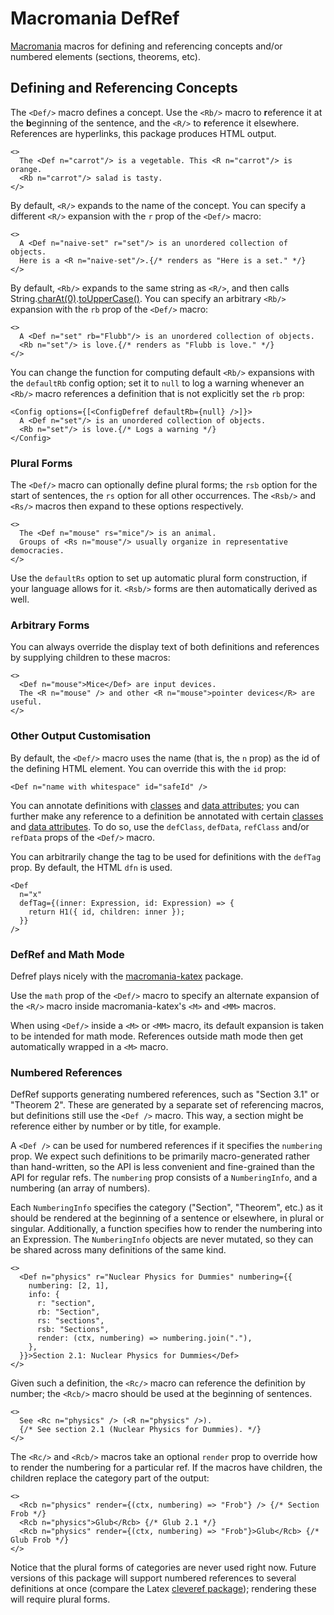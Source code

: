 # Macromania DefRef

[Macromania](https://github.com/worm-blossom/macromania) macros for defining and referencing concepts and/or numbered elements (sections, theorems, etc).

## Defining and Referencing Concepts

The `<Def/>` macro defines a concept. Use the `<Rb/>` macro to **r**eference it at the **b**eginning of the sentence, and the `<R/>` to **r**eference it elsewhere. References are hyperlinks, this package produces HTML output.

```tsx
<>
  The <Def n="carrot"/> is a vegetable. This <R n="carrot"/> is orange.
  <Rb n="carrot"/> salad is tasty.
</>
```

By default, `<R/>` expands to the name of the concept. You can specify a different `<R/>` expansion with the `r` prop of the `<Def/>` macro:

```tsx
<>
  A <Def n="naive-set" r="set"/> is an unordered collection of objects.
  Here is a <R n="naive-set"/>.{/* renders as "Here is a set." */}
</>
```

By default, `<Rb/>` expands to the same string as `<R/>`, and then calls String.[charAt(0)](https://developer.mozilla.org/en-US/docs/Web/JavaScript/Reference/Global_Objects/String/charAt).[toUpperCase()](https://developer.mozilla.org/en-US/docs/Web/JavaScript/Reference/Global_Objects/String/toUpperCase). You can specify an arbitrary `<Rb/>` expansion with the `rb` prop of the `<Def/>` macro:

```tsx
<>
  A <Def n="set" rb="Flubb"/> is an unordered collection of objects.
  <Rb n="set"/> is love.{/* renders as "Flubb is love." */}
</>
```

You can change the function for computing default `<Rb/>` expansions with the `defaultRb` config option; set it to `null` to log a warning whenever an `<Rb/>` macro references a definition that is not explicitly set the `rb` prop:

```tsx
<Config options={[<ConfigDefref defaultRb={null} />]}>
  A <Def n="set"/> is an unordered collection of objects.
  <Rb n="set"/> is love.{/* Logs a warning */}
</Config>
```

### Plural Forms

The `<Def/>` macro can optionally define plural forms; the `rsb` option for the start of sentences, the `rs` option for all other occurrences. The `<Rsb/>` and `<Rs/>` macros then expand to these options respectively.

```tsx
<>
  The <Def n="mouse" rs="mice"/> is an animal.
  Groups of <Rs n="mouse"/> usually organize in representative democracies.
</>
```

Use the `defaultRs` option to set up automatic plural form construction, if your language allows for it. `<Rsb/>` forms are then automatically derived as well.

### Arbitrary Forms

You can always override the display text of both definitions and references by supplying children to these macros:

```tsx
<>
  <Def n="mouse">Mice</Def> are input devices.
  The <R n="mouse" /> and other <R n="mouse">pointer devices</R> are useful.
</>
```

### Other Output Customisation

By default, the `<Def/>` macro uses the name (that is, the `n` prop) as the id of the defining HTML element. You can override this with the `id` prop:

```tsx
<Def n="name with whitespace" id="safeId" />
```

You can annotate definitions with [classes](https://developer.mozilla.org/en-US/docs/Web/HTML/Global_attributes/class) and [data attributes](https://developer.mozilla.org/en-US/docs/Learn/HTML/Howto/Use_data_attributes); you can further make any reference to a definition be annotated with certain [classes](https://developer.mozilla.org/en-US/docs/Web/HTML/Global_attributes/class) and [data attributes](https://developer.mozilla.org/en-US/docs/Learn/HTML/Howto/Use_data_attributes). To do so, use the `defClass`, `defData`, `refClass` and/or `refData` props of the `<Def/>` macro.

You can arbitrarily change the tag to be used for definitions with the `defTag` prop. By default, the HTML `dfn` is used.

```tsx
<Def
  n="x"
  defTag={(inner: Expression, id: Expression) => {
    return H1({ id, children: inner });
  }}
/>
```

### DefRef and Math Mode

Defref plays nicely with the [macromania-katex](https://github.com/worm-blossom/macromania_katex) package.

Use the `math` prop of the `<Def/>` macro to specify an alternate expansion of the `<R/>` macro inside macromania-katex's `<M>` and `<MM>` macros.

When using `<Def/>` inside a `<M>` or `<MM>` macro, its default expansion is taken to be intended for math mode. References outside math mode then get automatically wrapped in a `<M>` macro.

### Numbered References

DefRef supports generating numbered references, such as "Section 3.1" or "Theorem 2". These are generated by a separate set of referencing macros, but definitions still use the `<Def />` macro. This way, a section might be reference either by number or by title, for example.

A `<Def />` can be used for numbered references if it specifies the `numbering` prop. We expect such definitions to be primarily macro-generated rather than hand-written, so the API is less convenient and fine-grained than the API for regular refs. The `numbering` prop consists of a `NumberingInfo`, and a numbering (an array of numbers).

Each `NumberingInfo` specifies the category ("Section", "Theorem", etc.) as it should be rendered at the beginning of a sentence or elsewhere, in plural or singular. Additionally, a function specifies how to render the numbering into an Expression. The `NumberingInfo` objects are never mutated, so they can be shared across many definitions of the same kind.

```tsx
<>
  <Def n="physics" r="Nuclear Physics for Dummies" numbering={{
    numbering: [2, 1],
    info: {
      r: "section",
      rb: "Section",
      rs: "sections",
      rsb: "Sections",
      render: (ctx, numbering) => numbering.join("."),
    },
  }}>Section 2.1: Nuclear Physics for Dummies</Def>
</>
```

Given such a definition, the `<Rc/>` macro can reference the definition by number; the `<Rcb/>` macro should be used at the beginning of sentences.

```tsx
<>
  See <Rc n="physics" /> (<R n="physics" />).
  {/* See section 2.1 (Nuclear Physics for Dummies). */}
</>
```

The `<Rc/>` and `<Rcb/>` macros take an optional `render` prop to override how to render the numbering for a particular ref. If the macros have children, the children replace the category part of the output:

```tsx
<>
  <Rcb n="physics" render={(ctx, numbering) => "Frob"} /> {/* Section Frob */}
  <Rcb n="physics">Glub</Rcb> {/* Glub 2.1 */}
  <Rcb n="physics" render={(ctx, numbering) => "Frob"}>Glub</Rcb> {/* Glub Frob */}
</>
```

Notice that the plural forms of categories are never used right now. Future versions of this package will support numbered references to several definitions at once (compare the Latex [cleveref package](https://ctan.org/pkg/cleveref?lang=en)); rendering these will require plural forms.
